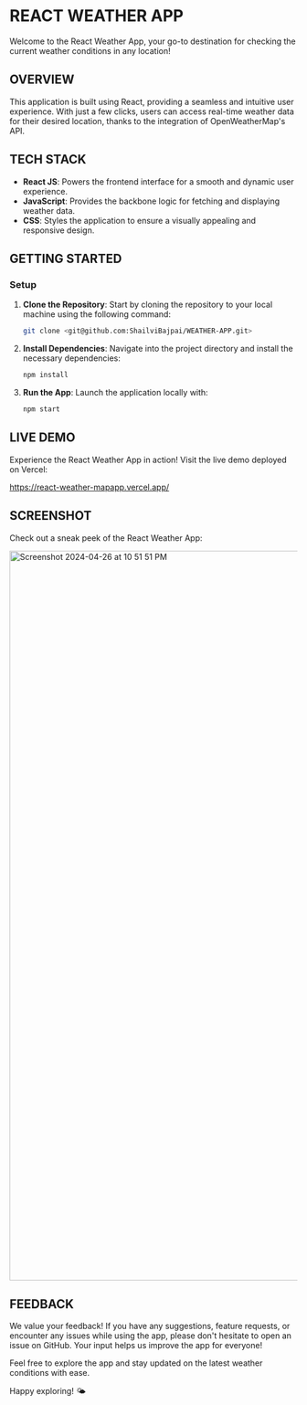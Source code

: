 # REACT WEATHER APP
Welcome to the React Weather App, your go-to destination for checking the current weather conditions in any location!

## OVERVIEW
This application is built using React, providing a seamless and intuitive user experience. With just a few clicks, users can access real-time weather data for their desired location, thanks to the integration of OpenWeatherMap's API.

## TECH STACK

- **React JS**: Powers the frontend interface for a smooth and dynamic user experience.
- **JavaScript**: Provides the backbone logic for fetching and displaying weather data.
- **CSS**: Styles the application to ensure a visually appealing and responsive design.

## GETTING STARTED

### Setup

1. **Clone the Repository**: Start by cloning the repository to your local machine using the following command:
   ```bash
   git clone <git@github.com:ShailviBajpai/WEATHER-APP.git>
2. **Install Dependencies**: Navigate into the project directory and install the necessary dependencies:
   ```bash
   npm install
3. **Run the App**: Launch the application locally with:
   ```bash
   npm start

## LIVE DEMO
Experience the React Weather App in action! Visit the live demo deployed on Vercel:

https://react-weather-mapapp.vercel.app/

## SCREENSHOT
Check out a sneak peek of the React Weather App:

<img width="1278" alt="Screenshot 2024-04-26 at 10 51 51 PM" src="https://github.com/ShailviBajpai/WEATHER-APP/assets/114612482/54705b37-72c6-499d-bfce-9d6dea932609">

## FEEDBACK
We value your feedback! If you have any suggestions, feature requests, or encounter any issues while using the app, please don't hesitate to open an issue on GitHub. Your input helps us improve the app for everyone!

Feel free to explore the app and stay updated on the latest weather conditions with ease.

Happy exploring! 🌤️



